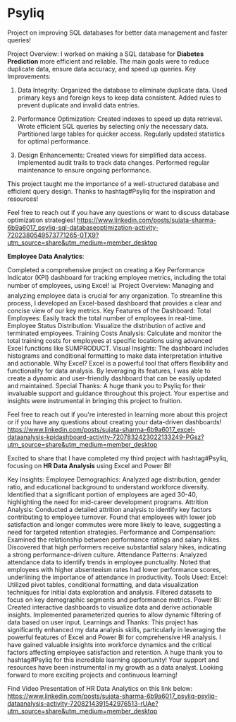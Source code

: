 # Psyliq
Project on improving SQL databases for better data management and faster queries!

Project Overview:
I worked on making a SQL database for **Diabetes Prediction** more efficient and reliable. The main goals were to reduce duplicate data, ensure data accuracy, and speed up queries.
Key Improvements:

1) Data Integrity:
Organized the database to eliminate duplicate data.
Used primary keys and foreign keys to keep data consistent.
Added rules to prevent duplicate and invalid data entries.

2) Performance Optimization:
Created indexes to speed up data retrieval.
Wrote efficient SQL queries by selecting only the necessary data.
Partitioned large tables for quicker access.
Regularly updated statistics for optimal performance.

3) Design Enhancements:
Created views for simplified data access.
Implemented audit trails to track data changes.
Performed regular maintenance to ensure ongoing performance.

This project taught me the importance of a well-structured database and efficient query design. Thanks to hashtag#Psyliq for the inspiration and resources!

Feel free to reach out if you have any questions or want to discuss database optimization strategies!
https://www.linkedin.com/posts/sujata-sharma-6b9a6017_psyliq-sql-databaseoptimization-activity-7202380549573771265-0TX9?utm_source=share&utm_medium=member_desktop

**Employee Data Analytics**: 

Completed a comprehensive project on creating a Key Performance Indicator (KPI) dashboard for tracking employee metrics, including the total number of employees, using Excel!
📊 Project Overview:
Managing and analyzing employee data is crucial for any organization. To streamline this process, I developed an Excel-based dashboard that provides a clear and concise view of our key metrics.
Key Features of the Dashboard:
Total Employees: Easily track the total number of employees in real-time.
Employee Status Distribution: Visualize the distribution of active and terminated employees.
Training Costs Analysis: Calculate and monitor the total training costs for employees at specific locations using advanced Excel functions like SUMPRODUCT.
Visual Insights: The dashboard includes histograms and conditional formatting to make data interpretation intuitive and actionable.
Why Excel?
Excel is a powerful tool that offers flexibility and functionality for data analysis. By leveraging its features, I was able to create a dynamic and user-friendly dashboard that can be easily updated and maintained.
Special Thanks:
A huge thank you to Psyliq for their invaluable support and guidance throughout this project. Your expertise and insights were instrumental in bringing this project to fruition.

Feel free to reach out if you're interested in learning more about this project or if you have any questions about creating your data-driven dashboards!
https://www.linkedin.com/posts/sujata-sharma-6b9a6017_excel-dataanalysis-kpidashboard-activity-7207832423022133249-PGsz?utm_source=share&utm_medium=member_desktop

Excited to share that I have completed my third project with hashtag#Psyliq, focusing on **HR Data Analysis** using Excel and Power BI! 

Key Insights:
Employee Demographics:
Analyzed age distribution, gender ratio, and educational background to understand workforce diversity.
Identified that a significant portion of employees are aged 30-40, highlighting the need for mid-career development programs.
Attrition Analysis:
Conducted a detailed attrition analysis to identify key factors contributing to employee turnover.
Found that employees with lower job satisfaction and longer commutes were more likely to leave, suggesting a need for targeted retention strategies.
Performance and Compensation:
Examined the relationship between performance ratings and salary hikes.
Discovered that high performers receive substantial salary hikes, indicating a strong performance-driven culture.
Attendance Patterns:
Analyzed attendance data to identify trends in employee punctuality.
Noted that employees with higher absenteeism rates had lower performance scores, underlining the importance of attendance in productivity.
Tools Used:
Excel:
Utilized pivot tables, conditional formatting, and data visualization techniques for initial data exploration and analysis.
Filtered datasets to focus on key demographic segments and performance metrics.
Power BI:
Created interactive dashboards to visualize data and derive actionable insights.
Implemented parameterized queries to allow dynamic filtering of data based on user input.
Learnings and Thanks:
This project has significantly enhanced my data analysis skills, particularly in leveraging the powerful features of Excel and Power BI for comprehensive HR analysis. I have gained valuable insights into workforce dynamics and the critical factors affecting employee satisfaction and retention.
A huge thank you to hashtag#Psyliq for this incredible learning opportunity! Your support and resources have been instrumental in my growth as a data analyst.
Looking forward to more exciting projects and continuous learning!

Find Video Presentation of HR Data Analytics on this link below:
https://www.linkedin.com/posts/sujata-sharma-6b9a6017_psyliq-psyliq-dataanalysis-activity-7208214391542976513-rUAe?utm_source=share&utm_medium=member_desktop
